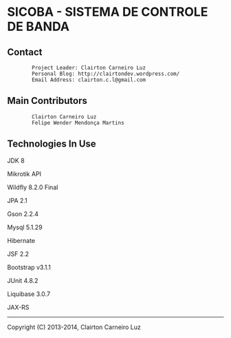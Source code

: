 SICOBA - SISTEMA DE CONTROLE DE BANDA
=====================================



Contact
-------

            Project Leader: Clairton Carneiro Luz
            Personal Blog: http://clairtondev.wordpress.com/
            Email Address: clairton.c.l@gmail.com

Main Contributors
-------------------

            Clairton Carneiro Luz
            Felipe Wender Mendonça Martins


Technologies In Use
-------------------

JDK 8

Mikrotik API

Wildfly 8.2.0 Final

JPA 2.1

Gson 2.2.4

Mysql 5.1.29

Hibernate

JSF 2.2

Bootstrap v3.1.1

JUnit 4.8.2

Liquibase 3.0.7

JAX-RS


--------------------------------------------
Copyright (C) 2013-2014, Clairton Carneiro Luz
